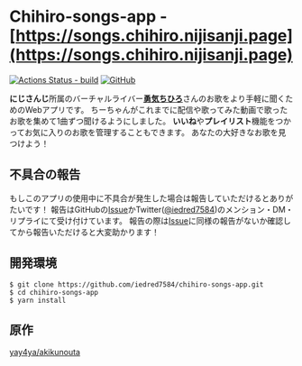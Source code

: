 Chihiro-songs-app - [https://songs.chihiro.nijisanji.page](https://songs.chihiro.nijisanji.page)
=========

[![Actions Status - build](https://github.com/iedred7584/chihiro-songs-app/workflows/build/badge.svg)](https://github.com/iedred7584/chihiro-songs-app/actions?query=workflow%3A%22build%22)
[![GitHub](https://img.shields.io/github/license/iedred7584/chihiro-songs-app)](https://github.com/iedred7584/chihiro-songs-app/blob/master/LICENSE)

<b>にじさんじ</b>所属のバーチャルライバー[**勇気ちひろ**](https://twitter.com/Chihiro_yuki23)さんのお歌をより手軽に聞くためのWebアプリです。
ちーちゃんがこれまでに配信や歌ってみた動画で歌ったお歌を集めて1曲ずつ聞けるようにしました。
**いいね**や**プレイリスト**機能をつかってお気に入りのお歌を管理することもできます。
あなたの大好きなお歌を見つけよう！


## 不具合の報告

もしこのアプリの使用中に不具合が発生した場合は報告していただけるとありがたいです！
報告はGitHubの[Issue](https://github.com/iedred7584/chihiro-songs-app/issues)かTwitter([@iedred7584](https://twitter.com/iedred7584))のメンション・DM・リプライにて受け付けています。
報告の際は[Issue](https://github.com/iedred7584/chihiro-songs-app/issues)に同様の報告がないか確認してから報告いただけると大変助かります！


## 開発環境

```
$ git clone https://github.com/iedred7584/chihiro-songs-app.git
$ cd chihiro-songs-app
$ yarn install
```


## 原作

[yay4ya/akikunouta](https://github.com/yay4ya/akikunouta)
